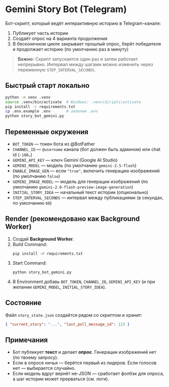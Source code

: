 # Gemini Story Bot (Telegram)

Бот-скрипт, который ведёт интерактивную историю в Telegram-канале:
1. Публикует часть истории
2. Создаёт опрос на 4 варианта продолжения
3. В бесконечном цикле закрывает прошлый опрос, берёт победителя и продолжает историю (по умолчанию раз в минуту)

> **Важно:** Скрипт запускается один раз и затем работает непрерывно. Интервал между шагами можно изменить через переменную `STEP_INTERVAL_SECONDS`.

## Быстрый старт локально

```bash
python -m venv .venv
source .venv/bin/activate  # Windows: .venv\Scripts\activate
pip install -r requirements.txt
cp .env.example .env       # заполни .env
python story_bot_gemini.py
```

## Переменные окружения

- `BOT_TOKEN` — токен бота из @BotFather
- `CHANNEL_ID` — `@username` канала (бот должен быть админом) или chat id (`-100…`)
- `GEMINI_API_KEY` — ключ Gemini (Google AI Studio)
- `GEMINI_MODEL` — модель (по умолчанию `gemini-2.5-flash`)
- `ENABLE_IMAGE_GEN` — если `"true"`, включить генерацию изображений (по умолчанию `false`)
- `GEMINI_IMAGE_MODEL` — модель для генерации изображений (по умолчанию `gemini-2.0-flash-preview-image-generation`)
- `INITIAL_STORY_IDEA` — начальный текст истории (опционально)
- `STEP_INTERVAL_SECONDS` — интервал между публикациями (в секундах, по умолчанию `60`)

## Render (рекомендовано как Background Worker)

1. Создай **Background Worker**.
2. Build Command:  
   ```
   pip install -r requirements.txt
   ```
3. Start Command:  
   ```
   python story_bot_gemini.py
   ```
4. В Environment добавь `BOT_TOKEN`, `CHANNEL_ID`, `GEMINI_API_KEY` (и при желании `GEMINI_MODEL`, `INITIAL_STORY_IDEA`).

## Состояние
Файл `story_state.json` создаётся рядом со скриптом и хранит:
```json
{ "current_story": "...", "last_poll_message_id": 123 }
```

## Примечания
- Бот публикует **текст** и делает **опрос**. Генерации изображений нет (по твоему запросу).
- Если в опросе ничья — берётся первый из лидеров. Если голосов нет — выбирается случайно.
- Если модель вдруг вернёт не-JSON — сработает фолбэк для опроса, а шаг истории может прерваться (см. логи).
